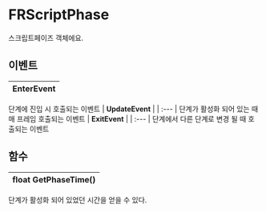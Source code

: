# **FRScriptPhase**

스크립트페이즈 객체에요. 
## **이벤트**

| **EnterEvent** |
| :--- |
단계에 진입 시 호출되는 이벤트 
| **UpdateEvent** |
| :--- |
단계가 활성화 되어 있는 때 매 프레임 호출되는 이벤트 
| **ExitEvent** |
| :--- |
단계에서 다른 단계로 변경 될 때 호출되는 이벤트 
## **함수**

| **float GetPhaseTime()** |
| :--- |
단계가 활성화 되어 있었던 시간을 얻을 수 있다. 
